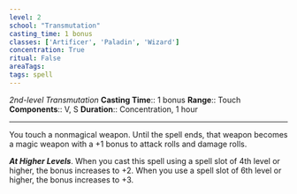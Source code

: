 ```yaml
---
level: 2
school: "Transmutation"
casting_time: 1 bonus
classes: ['Artificer', 'Paladin', 'Wizard']
concentration: True
ritual: False
areaTags: 
tags: spell
---
```


_2nd-level Transmutation_
**Casting Time**:: 1 bonus
**Range**:: Touch
**Components**:: V, S
**Duration**:: Concentration, 1 hour

---

You touch a nonmagical weapon. Until the spell ends, that weapon becomes a magic weapon with a +1 bonus to attack rolls and damage rolls.


**_At Higher Levels_**. When you cast this spell using a spell slot of 4th level or higher, the bonus increases to +2. When you use a spell slot of 6th level or higher, the bonus increases to +3.


